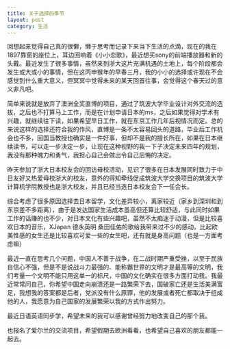 ```yaml
---
title: 关于选择的季节
layout: post
category: 生活
---
```


回想起来觉得自己真的很懒，懒于思考而记录下来当下生活的点滴，现在的我在1897靠窗的座位上，耳边回响着《小小恋歌》，最近想买sony的前端播放器和新的头戴。最近发生了很多事情，虽然来到浙大这片充满机遇的土地上，每个阶段都会发生或大或小的事情，但在这丙申猴年的早春三月，我的小小的选择或许现在不会感觉到什么重大意义，但冥冥中觉得未来的某天回首往事，会觉得这个春天过的意义非凡吧。

简单来说就是放弃了澳洲全奖直博的项目，通过了筑波大学毕业设计对外交流的选拔，之后也不打算马上工作，而是在计划申请日本的ms，之后如果觉得对学术有兴趣，就继续往下读，如果希望早日工作，就在东京工作几年后视情况而定。总的来说这样的选择还符合我的作风，直博是一条不太容易回头的道路，毕业后工作机会也不多，回国当教授也确实是一件好事，但却不是我的擅长所在，如果在日本继续读书，可以走一步决定一步，让现在这种视野的我一下子决定未来四年的规划，我没有那种魄力和勇气，我担心自己会做出令自己后悔的决定。

昨天参加了浙大日本校友会的回访母校活动，见识了很多在日本发展同时致力于中日友好又热爱母校浙大的校友，意外的得知牵线促成筑波大学交换项目的筑波大学计算机学院教授也是浙大校友，并且已经当选日本校友会下一任会长。

综合考虑了很多原因选择去日本留学，文化差异较小，离家较近（家乡到深圳和到东京差不多距离），由于是发达国家生活成本虽高但还算比较舒适，与此同时如果工作的话赚的也不少，对日本文化有些兴趣吧，虽然不太痴迷于动漫，但是比较喜欢日本的音乐，XJapan 德永英明 桑田佳佑的歌给我带来过不少的感动，比起欧美性感的女生还是比较喜欢可爱一些的女生吧，还有就是身高问题（也是一方面考虑嘛）

最近一直在思考几个问题，中国人不善于战争，在二战时期严重受挫，以至于民族自信心不强，但是不是说战斗力最强的、能称霸世界的文明才是最高等的文明，我们考量一个文明不能只用这单一的标尺，中国的文化确实在很多方面打动我。我最近常常问自己，你希望中国走向崩溃还是一路繁荣下去，国破家亡还是生活美满富足，我想我的答案都是后者，党派没有什么原罪，他的发展或者死亡都取决于组成他的人，我愿意为自己国家的发展繁荣以我的方式作出努力。

最近日语英语同步学，希望未来的我可以感谢曾经努力地改变自己的那个我。

也报名了爱尔兰的交流项目，希望假期去欧洲看看，也希望自己喜欢的朋友都能一起去。

